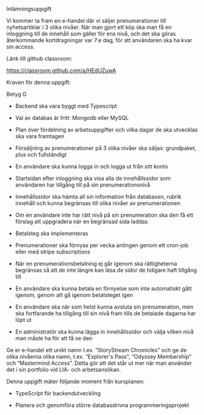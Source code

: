  Inlämningsuppgift

Vi kommer ta fram en e-handel där vi säljer prenumerationer till nyhetsartiklar i 3 olika nivåer. När man gjort ett köp ska man få en inloggning till de innehåll som gäller för ens nivå, och det ska göras återkommande kortdragningar var 7:e dag, för att användaren ska ha kvar sin access.

 

Länk till github classroom:

https://classroom.github.com/a/HEdUZuwA

 

Kraven för denna uppgift:

Betyg G

 

- Backend ska vara byggt med Typescript

- Val av databas är fritt: Mongodb eller MySQL

- Plan över fördelning av arbetsuppgifter och vilka dagar de ska utvecklas ska vara framtagen

- Försäljning av prenumerationer på 3 olika nivåer ska säljas: grundpaket, plus och fullständigt

- En användare ska kunna logga in och logga ut från sitt konto

- Startsidan efter inloggning ska visa alla de innehållssidor som användaren har tillgång till på sin prenumerationsnivå

- Innehållssidor ska hämta all sin information från databasen, rubrik innehåll och kunna begränsas till olika nivåer av prenumerationen

- Om en användare inte har rätt nivå på sin prenumeration ska den få ett förslag att uppgradera när en begränsad sida laddas

- Betalsteg ska implementeras

- Prenumerationer ska förnyas per vecka antingen genom ett cron-job eller med stripe subscriptions

- När en prenumerationsbetalning ej går igenom ska rättigheterna begränsas så att de inte längre kan läsa de sidor de tidigare haft tillgång till

- En användare ska kunna betala en förnyelse som inte automatiskt gått igenom, genom att gå igenom betalsteget igen

- En användare ska när som helst kunna avsluta sin prenumeration, men ska fortfarande ha tillgång till sin nivå fram tills de betalade dagarna har löpt ut

- En administratör ska kunna lägga in innehållssidor och välja vilken nivå man måste ha för att få se den

 

Ge er e-handel ett unikt namn t.ex. “StoryStream Chronicles” och ge de olika nivåerna olika namn, t.ex. “Explorer's Pass”, “Odyssey Membership” och “Mastermind Access”. Detta gör att det står ut mer när man använder det i sin portfolio vid LIA- och arbetsansökan.

 

Denna uppgift mäter följande moment från kursplanen:

 

- TypeScript för backendutveckling

- Planera och genomföra större databasdrivna programmeringsprojekt
